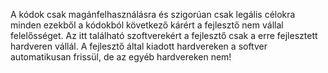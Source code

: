 A kódok csak magánfelhasználásra és szigorúan csak legális célokra minden ezekből a kódokból következő kárért a fejlesztő nem vállal felelősséget. Az itt található szoftverekért a fejlesztő csak a erre fejlesztett hardveren vállál. A fejlesztő által kiadott hardvereken a softver automatikusan frissül, de az egyéb hardvereken nem!
